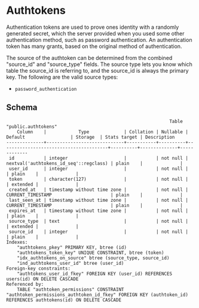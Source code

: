 # Authtokens

Authentication tokens are used to prove ones identity with a randomly generated
secret, which the server provided when you used some other authentication
method, such as password authentication. An authentication token has many
grants, based on the original method of authentication.

The source of the authtoken can be determined from the combined "source_id" and
"source_type" fields. The source type lets you know which table the source_id
is referring to, and the source_id is always the primary key. The following are
the valid source types:

- `password_authentication`

## Schema

```
                                                             Table "public.authtokens"
    Column    |            Type             | Collation | Nullable |                Default                 | Storage  | Stats target | Description
--------------+-----------------------------+-----------+----------+----------------------------------------+----------+--------------+-------------
 id           | integer                     |           | not null | nextval('authtokens_id_seq'::regclass) | plain    |              |
 user_id      | integer                     |           | not null |                                        | plain    |              |
 token        | character(127)              |           | not null |                                        | extended |              |
 created_at   | timestamp without time zone |           | not null | CURRENT_TIMESTAMP                      | plain    |              |
 last_seen_at | timestamp without time zone |           | not null | CURRENT_TIMESTAMP                      | plain    |              |
 expires_at   | timestamp without time zone |           | not null |                                        | plain    |              |
 source_type  | text                        |           | not null |                                        | extended |              |
 source_id    | integer                     |           | not null |                                        | plain    |              |
Indexes:
    "authtokens_pkey" PRIMARY KEY, btree (id)
    "authtokens_token_key" UNIQUE CONSTRAINT, btree (token)
    "idx_authtokens_on_source" btree (source_type, source_id)
    "ind_authtokens_user_id" btree (user_id)
Foreign-key constraints:
    "authtokens_user_id_fkey" FOREIGN KEY (user_id) REFERENCES users(id) ON DELETE CASCADE
Referenced by:
    TABLE "authtoken_permissions" CONSTRAINT "authtoken_permissions_authtoken_id_fkey" FOREIGN KEY (authtoken_id) REFERENCES authtokens(id) ON DELETE CASCADE
```

